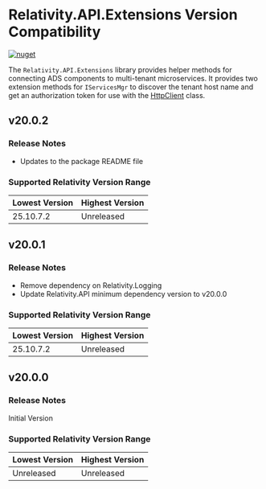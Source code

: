 # Relativity.API.Extensions Version Compatibility

[![nuget](https://img.shields.io/nuget/v/Relativity.API.Extensions.svg)](https://www.nuget.org/packages/Relativity.API.Extensions)

The `Relativity.API.Extensions` library provides helper methods for connecting ADS components to multi-tenant microservices. It provides two extension methods for `IServicesMgr` to discover the tenant host name and get an authorization token for use with the [HttpClient](https://learn.microsoft.com/en-us/dotnet/api/system.net.http.httpclient) class.

## v20.0.2

### Release Notes

- Updates to the package README file

### Supported Relativity Version Range

Lowest Version | Highest Version
--- | ---
25.10.7.2 | Unreleased

## v20.0.1

### Release Notes

- Remove dependency on Relativity.Logging
- Update Relativity.API minimum dependency version to v20.0.0

### Supported Relativity Version Range

Lowest Version | Highest Version
--- | ---
25.10.7.2 | Unreleased

## v20.0.0

### Release Notes

Initial Version

### Supported Relativity Version Range

Lowest Version | Highest Version
--- | ---
Unreleased | Unreleased


